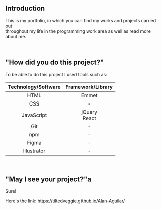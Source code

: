 ## Introduction

This is my portfolio, in which you can find my works and projects carried out <br>
throughout my life in the programming work area as well as read more about me.

<br>

## "How did you do this project?"

To be able to do this project I used tools such as:

<table align='center'>
  <thead>
    <th>Technology/Software</th>
    <th>Framework/Library</th>
  </thead>
  
  <tbody>
    <tr align='center'>
      <td>HTML</td>
      <td>Emmet</td>
    </tr>
    <tr align='center'>
      <td>CSS</td>
      <td>-</td>
    </tr>
    <tr align='center'>
      <td>JavaScript</td>
      <td>
        jQuery
        <br>
        React
      </td>
    </tr>
    <tr align='center'>
      <td>Git</td>
      <td> - </td>
    </tr>
    <tr align='center'>
      <td>npm</td>
      <td> - </td>
    </tr>
    <tr align='center'>
      <td>Figma</td>
      <td> - </td>
    </tr>
    <tr align='center'>
      <td>Illustrator</td>
      <td> - </td>
    </tr>
  </tbody>
</table>

<br>

## "May I see your project?"a

Sure!

Here's the link: https://tiltedveggie.github.io/Alan-Aguilar/
